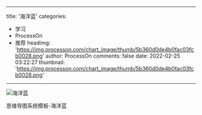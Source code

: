 
---
title: '海洋蓝'
categories: 
 - 学习
 - ProcessOn
 - 推荐
headimg: 'https://img.processon.com/chart_image/thumb/5b360d0de4b0fac03fcb0028.png'
author: ProcessOn
comments: false
date: 2022-02-25 03:22:27
thumbnail: 'https://img.processon.com/chart_image/thumb/5b360d0de4b0fac03fcb0028.png'
---

<div>   
<img class="thumb" alt="海洋蓝" src="https://img.processon.com/chart_image/thumb/5b360d0de4b0fac03fcb0028.png" referrerpolicy="no-referrer">
<p>思维导图系统模板-海洋蓝</p>  
</div>
            